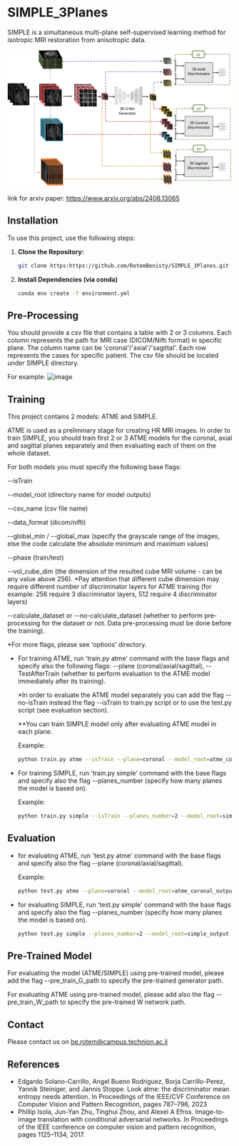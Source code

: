 # SIMPLE_3Planes
SIMPLE is a simultaneous multi-plane self-supervised learning method for isotropic MRI restoration from anisotropic data.

![image](figures/model_arch_with_loss.png)

link for arxiv paper: https://www.arxiv.org/abs/2408.13065

## Installation

To use this project, use the following steps:

1. **Clone the Repository:**
   ```sh
   git clone https:https://github.com/RotemBenisty/SIMPLE_3Planes.git
2. **Install Dependencies (via conda)**
   ```sh
   conda env create -f environment.yml
   
## Pre-Processing
You should provide a csv file that contains a table with 2 or 3 columns.
Each column represents the path for MRI case (DICOM/Nifti format) in specific plane. The column name can be 'coronal'/'axial'/'sagittal'.
Each row represents the cases for specific patient.
The csv file should be located under SIMPLE directory.

For example:
![image](figures/csv_file_example.png)
## Training
This project contains 2 models: ATME and SIMPLE.

ATME is used as a preliminary stage for creating HR MRI images. 
In order to train SIMPLE, you should train first 2 or 3 ATME models for the coronal, axial and sagittal planes separately and then evaluating each of them on the whole dataset.

For both models you must specify the following base flags: 

--isTrain

--model_root (directory name for model outputs)

--csv_name (csv file name)

--data_format (dicom/nifti)

--global_min / --global_max (specify the grayscale range of the images, else the code calculate the absolute minimum and maximum values)

--phase (train/test)

--vol_cube_dim (the dimension of the resulted cube MRI volume - can be any value above 256). *Pay attention that different cube dimension may require different number of discriminator layers for ATME training (for example: 256 require 3 discriminator layers, 512 require 4 discriminator layers)

--calculate_dataset or --no-calculate_dataset (whether to perform pre-processing for the dataset or not. Data pre-processing must be done before the training).

*For more flags, please see 'options' directory.

- For training ATME, run 'train.py atme' command with the base flags and specify also the following flags: --plane (coronal/axial/sagittal), --TestAfterTrain (whether to perform evaluation to the ATME model immediately after its training).

   *In order to evaluate the ATME model separately you can add the flag --no-isTrain instead the flag --isTrain to train.py script or to use the test.py script (see evaluation section).

   **You can train SIMPLE model only after evaluating ATME model in each plane.

   Example:

   ```sh
   python train.py atme --isTrain --plane=coronal --model_root=atme_coronal_output --csv_name=<file_name>.csv --vol_cube_dim=256 --calculate_dataset 
   ```

- For training SIMPLE, run 'train.py simple' command with the base flags and specify also the flag --planes_number (specify how many planes the model is based on).

  Example:

   ```sh
   python train.py simple --isTrain --planes_number=2 --model_root=simple_output --csv_name=<file_name>.csv --vol_cube_dim=256 --calculate_dataset 
   ```

## Evaluation
- for evaluating ATME, run 'test.py atme' command with the base flags and specify also the flag --plane (coronal/axial/sagittal).

  Example:

   ```sh
   python test.py atme --plane=coronal --model_root=atme_coronal_output --csv_name=<file_name>.csv --vol_cube_dim=256
   ```
- for evaluating SIMPLE, run 'test.py simple' command with the base flags and specify also the flag --planes_number (specify how many planes the model is based on).
   ```sh
   python test.py simple --planes_number=2 --model_root=simple_output --csv_name=<file_name>.csv --vol_cube_dim=256
   ```

## Pre-Trained Model
For evaluating the model (ATME/SIMPLE) using pre-trained model, please add the flag --pre_train_G_path to specify the pre-trained generator path.

For evaluating ATME using pre-trained model, please add also the flag --pre_train_W_path to specify the pre-trained W network path.

## Contact

Please contact us on be.rotem@campus.technion.ac.il

## References
- Edgardo Solano-Carrillo, Angel Bueno Rodriguez, Borja Carrillo-Perez, Yannik Steiniger, and Jannis Stoppe. Look atme: the discriminator mean entropy needs attention. In Proceedings of the IEEE/CVF Conference on Computer Vision and Pattern Recognition, pages 787–796, 2023
- Phillip Isola, Jun-Yan Zhu, Tinghui Zhou, and Alexei A Efros. Image-to-image translation with conditional adversarial networks. In Proceedings of the IEEE conference on computer vision and pattern recognition, pages 1125–1134, 2017.
